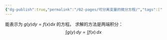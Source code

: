 ```yaml
---
{"dg-publish":true,"permalink":"/02-pages/可分离变量的微分方程/","tags":["personal/blog","math/高等数学/微分方程"]}
---
```


能表示为 $\displaystyle g(y)dy = f(x)dx$ 的方程。
求解的方法是两端积分：
$$
\int g(y) \, dy  = \int f(x) \, dx 
$$
